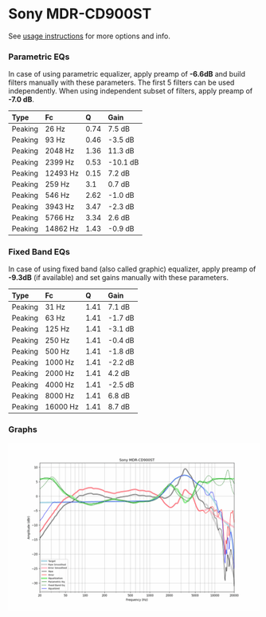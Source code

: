 # Sony MDR-CD900ST
See [usage instructions](https://github.com/jaakkopasanen/AutoEq#usage) for more options and info.

### Parametric EQs
In case of using parametric equalizer, apply preamp of **-6.6dB** and build filters manually
with these parameters. The first 5 filters can be used independently.
When using independent subset of filters, apply preamp of **-7.0 dB**.

| Type    | Fc       |    Q | Gain     |
|:--------|:---------|:-----|:---------|
| Peaking | 26 Hz    | 0.74 | 7.5 dB   |
| Peaking | 93 Hz    | 0.46 | -3.5 dB  |
| Peaking | 2048 Hz  | 1.36 | 11.3 dB  |
| Peaking | 2399 Hz  | 0.53 | -10.1 dB |
| Peaking | 12493 Hz | 0.15 | 7.2 dB   |
| Peaking | 259 Hz   | 3.1  | 0.7 dB   |
| Peaking | 546 Hz   | 2.62 | -1.0 dB  |
| Peaking | 3943 Hz  | 3.47 | -2.3 dB  |
| Peaking | 5766 Hz  | 3.34 | 2.6 dB   |
| Peaking | 14862 Hz | 1.43 | -0.9 dB  |

### Fixed Band EQs
In case of using fixed band (also called graphic) equalizer, apply preamp of **-9.3dB**
(if available) and set gains manually with these parameters.

| Type    | Fc       |    Q | Gain    |
|:--------|:---------|:-----|:--------|
| Peaking | 31 Hz    | 1.41 | 7.1 dB  |
| Peaking | 63 Hz    | 1.41 | -1.7 dB |
| Peaking | 125 Hz   | 1.41 | -3.1 dB |
| Peaking | 250 Hz   | 1.41 | -0.4 dB |
| Peaking | 500 Hz   | 1.41 | -1.8 dB |
| Peaking | 1000 Hz  | 1.41 | -2.2 dB |
| Peaking | 2000 Hz  | 1.41 | 4.2 dB  |
| Peaking | 4000 Hz  | 1.41 | -2.5 dB |
| Peaking | 8000 Hz  | 1.41 | 6.8 dB  |
| Peaking | 16000 Hz | 1.41 | 8.7 dB  |

### Graphs
![](./Sony%20MDR-CD900ST.png)